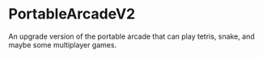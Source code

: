 # PortableArcadeV2
An upgrade version of the portable arcade that can play tetris, snake, and maybe some multiplayer games.
